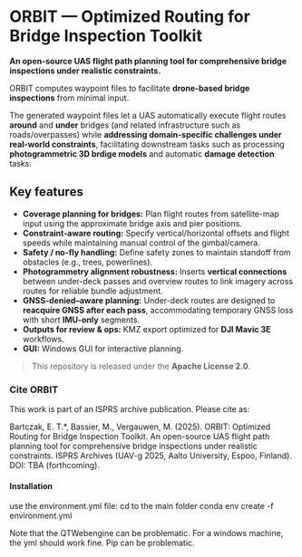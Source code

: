 # ORBIT — Optimized Routing for Bridge Inspection Toolkit
**An open-source UAS flight path planning tool for comprehensive bridge inspections under realistic constraints.**

ORBIT computes waypoint files to facilitate **drone-based bridge inspections** from minimal input.

The generated waypoint files let a UAS automatically execute flight routes **around** and **under** bridges (and related infrastructure such as roads/overpasses) while **addressing domain-specific challenges under real-world constraints**, facilitating downstream tasks such as processing **photogrammetric 3D brdige models** and automatic **damage detection** tasks.

## Key features
- **Coverage planning for bridges:** Plan flight routes from satellite-map input using the approximate bridge axis and pier positions.
- **Constraint-aware routing:** Specify vertical/horizontal offsets and flight speeds while maintaining manual control of the gimbal/camera.
- **Safety / no-fly handling:** Define safety zones to maintain standoff from obstacles (e.g., trees, powerlines).
- **Photogrammetry alignment robustness:** Inserts **vertical connections** between under-deck passes and overview routes to link imagery across routes for reliable bundle adjustment.
- **GNSS-denied–aware planning:** Under-deck routes are designed to **reacquire GNSS after each pass**, accommodating temporary GNSS loss with short **IMU-only** segments.
- **Outputs for review & ops:** KMZ export optimized for **DJI Mavic 3E** workflows.
- **GUI:** Windows GUI for interactive planning.

> This repository is released under the **Apache License 2.0**.

### Cite ORBIT
This work is part of an ISPRS archive publication. Please cite as:

Bartczak, E. T.*, Bassier, M., Vergauwen, M. (2025). ORBIT: Optimized Routing for Bridge Inspection Toolkit. An open-source UAS flight path planning tool for comprehensive bridge inspections under realistic constraints. ISPRS Archives (UAV-g 2025, Aalto University, Espoo, Finland). DOI: TBA (forthcoming).


#### Installation
use the environment.yml file:
cd to the main folder
conda env create -f environment.yml

Note that the QTWebengine can be problematic. For a windows machine, the yml should work fine. Pip can be problematic.
